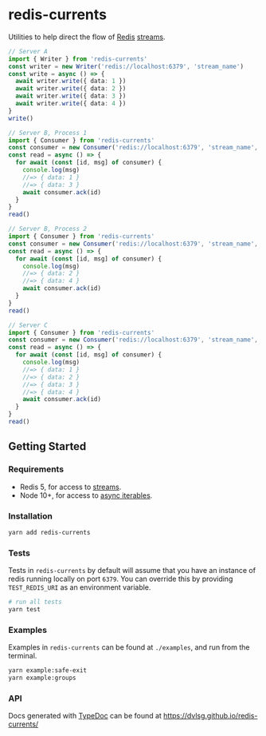 # redis-currents

Utilities to help direct the flow of [Redis](https://redis.io/) [streams](https://redis.io/topics/streams-intro).

```ts
// Server A
import { Writer } from 'redis-currents'
const writer = new Writer('redis://localhost:6379', 'stream_name')
const write = async () => {
  await writer.write({ data: 1 })
  await writer.write({ data: 2 })
  await writer.write({ data: 3 })
  await writer.write({ data: 4 })
}
write()
```

```ts
// Server B, Process 1
import { Consumer } from 'redis-currents'
const consumer = new Consumer('redis://localhost:6379', 'stream_name', 'group_1', 'consumer_1')
const read = async () => {
  for await (const [id, msg] of consumer) {
    console.log(msg)
    //=> { data: 1 }
    //=> { data: 3 }
    await consumer.ack(id)
  }
}
read()
```

```ts
// Server B, Process 2
import { Consumer } from 'redis-currents'
const consumer = new Consumer('redis://localhost:6379', 'stream_name', 'group_1', 'consumer_2')
const read = async () => {
  for await (const [id, msg] of consumer) {
    console.log(msg)
    //=> { data: 2 }
    //=> { data: 4 }
    await consumer.ack(id)
  }
}
read()
```

```ts
// Server C
import { Consumer } from 'redis-currents'
const consumer = new Consumer('redis://localhost:6379', 'stream_name', 'group_2', 'consumer_1')
const read = async () => {
  for await (const [id, msg] of consumer) {
    console.log(msg)
    //=> { data: 1 }
    //=> { data: 2 }
    //=> { data: 3 }
    //=> { data: 4 }
    await consumer.ack(id)
  }
}
read()
```

## Getting Started

### Requirements

- Redis 5, for access to [streams](https://redis.io/topics/streams-intro).
- Node 10+, for access to [async iterables](https://developer.mozilla.org/en-US/docs/Web/JavaScript/Reference/Statements/for-await...of).

### Installation

```sh
yarn add redis-currents
```

### Tests

Tests in `redis-currents` by default will assume that you have an instance of redis running locally on port `6379`.
You can override this by providing `TEST_REDIS_URI` as an environment variable.

```sh
# run all tests
yarn test
```

### Examples

Examples in `redis-currents` can be found at `./examples`, and run from the terminal.

```sh
yarn example:safe-exit
yarn example:groups
```

### API

Docs generated with [TypeDoc](https://typedoc.org/) can be found at https://dvlsg.github.io/redis-currents/

